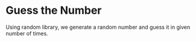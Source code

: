 # Guess the Number 
Using random library, we generate a random number and guess it in given number of times.
